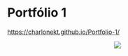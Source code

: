 # Portfólio 1

https://charlonekt.github.io/Portfolio-1/

<div align="center">

  <img src="https://github.com/CharloneKT/Portfolio-1/assets/97756930/1081be63-21de-4739-a294-90abe0f59abf" with="300">
  
</div>

